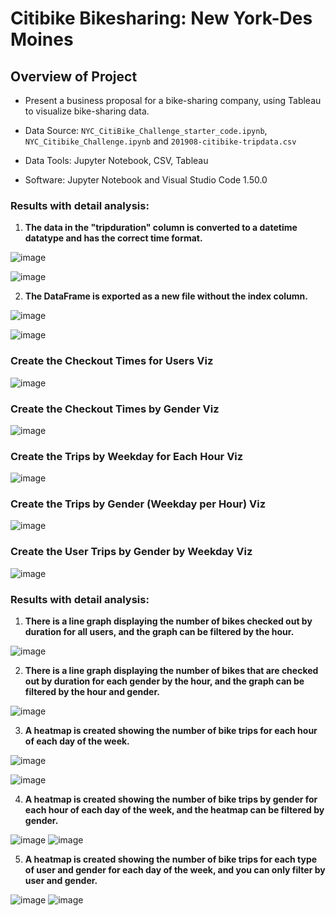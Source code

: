 # Citibike Bikesharing: New York-Des Moines
## Overview of Project
* Present a business proposal for a bike-sharing company, using Tableau to visualize bike-sharing data.

* Data Source: `NYC_CitiBike_Challenge_starter_code.ipynb`, `NYC_Citibike_Challenge.ipynb` and `201908-citibike-tripdata.csv`
* Data Tools: Jupyter Notebook, CSV, Tableau
* Software: Jupyter Notebook and Visual Studio Code 1.50.0

### Results with detail analysis:

1. **The data in the "tripduration" column is converted to a datetime datatype and has the correct time format.**


![image](https://github.com/SLCunningham21/bikesharing/blob/main/Images/1.1.JPG)


![image](https://github.com/SLCunningham21/bikesharing/blob/main/Images/1.1.2.JPG)

2. **The DataFrame is exported as a new file without the index column.**

![image](https://github.com/SLCunningham21/bikesharing/blob/main/Images/1.2%20export%20DF.png)

![image](https://github.com/SLCunningham21/bikesharing/blob/main/Images/1.2.2.JPG)

### Create the Checkout Times for Users Viz

![image](https://github.com/SLCunningham21/bikesharing/blob/main/Images/s6.png)

### Create the Checkout Times by Gender Viz

![image](https://github.com/SLCunningham21/bikesharing/blob/main/Images/s7.png)

### Create the Trips by Weekday for Each Hour Viz

![image](https://github.com/SLCunningham21/bikesharing/blob/main/Images/s8.png)


### Create the Trips by Gender (Weekday per Hour) Viz

![image](https://github.com/SLCunningham21/bikesharing/blob/main/Images/s9.png)

### Create the User Trips by Gender by Weekday Viz


![image](https://github.com/SLCunningham21/bikesharing/blob/main/Images/s10.png)


### Results with detail analysis:
1. **There is a line graph displaying the number of bikes checked out by duration for all users, and the graph can be filtered by the hour.**


![image](https://github.com/SLCunningham21/bikesharing/blob/main/Images/2.1.JPG)

2. **There is a line graph displaying the number of bikes that are checked out by duration for each gender by the hour, and the graph can be filtered by the hour and gender.**

![image](https://github.com/SLCunningham21/bikesharing/blob/main/Images/2.2.JPG)

3. **A heatmap is created showing the number of bike trips for each hour of each day of the week.**

![image](https://github.com/SLCunningham21/bikesharing/blob/main/Images/2.3.1.JPG)

![image](https://github.com/SLCunningham21/bikesharing/blob/main/Images/2.3.JPG)

4. **A heatmap is created showing the number of bike trips by gender for each hour of each day of the week, and the heatmap can be filtered by gender.**


![image](https://github.com/SLCunningham21/bikesharing/blob/main/Images/2.4.1.JPG)
![image](https://github.com/SLCunningham21/bikesharing/blob/main/Images/2.4.JPG)


5. **A heatmap is created showing the number of bike trips for each type of user and gender for each day of the week, and you can only filter by user and gender.**

![image](https://github.com/SLCunningham21/bikesharing/blob/main/Images/2.5.1.JPG)
![image](https://github.com/SLCunningham21/bikesharing/blob/main/Images/2.5.JPG)


